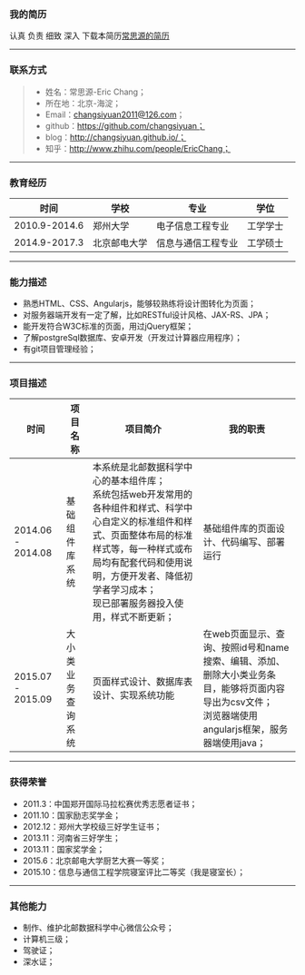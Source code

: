 ### 我的简历
认真 负责 细致 深入
下载本简历[常思源的简历](https://github.com/changsiyuan/changsiyuan.github.io/blob/master/resume.md)

---
### 联系方式

> * 姓名：常思源-Eric Chang；
> * 所在地：北京-海淀；
> * Email：changsiyuan2011@126.com；
> * github：https://github.com/changsiyuan；
> * blog：http://changsiyuan.github.io/；
> * 知乎：http://www.zhihu.com/people/EricChang；

---

### 教育经历
|时间|学校|专业|学位|
|---|---|---|---|
|2010.9-2014.6|郑州大学|电子信息工程专业|工学学士|
|2014.9-2017.3|北京邮电大学|信息与通信工程专业|工学硕士|

---

### 能力描述
- 熟悉HTML、CSS、Angularjs，能够较熟练将设计图转化为页面；
- 对服务器端开发有一定了解，比如RESTful设计风格、JAX-RS、JPA；
- 能开发符合W3C标准的页面，用过jQuery框架；
- 了解postgreSql数据库、安卓开发（开发过计算器应用程序）；
- 有git项目管理经验；

---

### 项目描述
|时间|项目名称|项目简介|我的职责|
|---|---|---|---|
|2014.06 - 2014.08|基础组件库系统|本系统是北邮数据科学中心的基本组件库；<br>系统包括web开发常用的各种组件和样式、科学中心自定义的标准组件和样式、页面整体布局的标准样式等，每一种样式或布局均有配套代码和使用说明，方便开发者、降低初学者学习成本；<br>现已部署服务器投入使用，样式不断更新；|基础组件库的页面设计、代码编写、部署运行|
|2015.07 - 2015.09|大小类业务查询系统|页面样式设计、数据库表设计、实现系统功能|在web页面显示、查询、按照id号和name搜索、编辑、添加、删除大小类业务条目，能够将页面内容导出为csv文件；<br>浏览器端使用angularjs框架，服务器端使用java；|

---

### 获得荣誉
- 2011.3：中国郑开国际马拉松赛优秀志愿者证书；
- 2011.10：国家励志奖学金；
- 2012.12：郑州大学校级三好学生证书；
- 2013.11：河南省三好学生；
- 2013.11：国家奖学金；
- 2015.6：北京邮电大学厨艺大赛一等奖；
- 2015.10：信息与通信工程学院寝室评比二等奖（我是寝室长）；

---

### 其他能力
- 制作、维护北邮数据科学中心微信公众号；
- 计算机三级；
- 驾驶证；
- 深水证；


